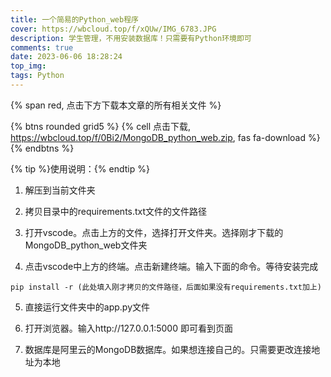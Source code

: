 ```yaml
---
title: 一个简易的Python_web程序
cover: https://wbcloud.top/f/xQUw/IMG_6783.JPG
description: 学生管理，不用安装数据库！只需要有Python环境即可
comments: true
date: 2023-06-06 18:28:24
top_img:
tags: Python
---
```


{% span red, 点击下方下载本文章的所有相关文件  %}

{% btns rounded grid5 %}
{% cell 点击下载, https://wbcloud.top/f/0Bi2/MongoDB_python_web.zip, fas fa-download %}
{% endbtns %}

{% tip %}使用说明：{% endtip %}

1. 解压到当前文件夹

2. 拷贝目录中的requirements.txt文件的文件路径

3. 打开vscode。点击上方的文件，选择打开文件夹。选择刚才下载的MongoDB_python_web文件夹

4. 点击vscode中上方的终端。点击新建终端。输入下面的命令。等待安装完成

``` Shell
pip install -r (此处填入刚才拷贝的文件路径，后面如果没有requirements.txt加上)
```

5. 直接运行文件夹中的app.py文件

6. 打开浏览器。输入http://127.0.0.1:5000 即可看到页面

7. 数据库是阿里云的MongoDB数据库。如果想连接自己的。只需要更改连接地址为本地